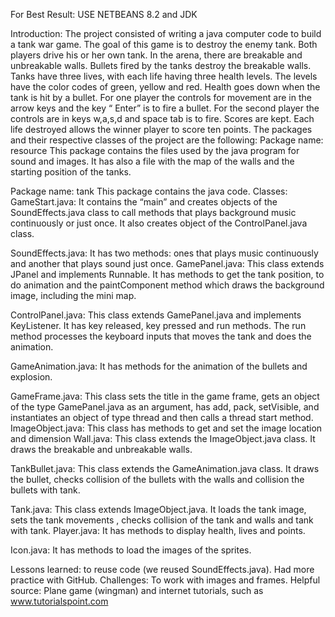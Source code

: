For Best Result: USE NETBEANS 8.2 and JDK 

Introduction: The project consisted of writing a java computer code to build a tank war game. The goal of this game is to destroy the enemy tank. Both players drive his or her own tank.  In the arena, there are breakable and unbreakable walls. Bullets fired by the tanks destroy the breakable walls. Tanks have three lives, with each life having three health levels. The levels have the color codes of green, yellow and red. Health goes down when the tank is hit by a bullet.  For one player the controls for movement are in the arrow keys and the key “ Enter” is to fire a bullet. For the second player the controls are in keys w,a,s,d and space tab is to fire.  Scores are kept. Each life destroyed allows the winner player to score ten points. 
The packages and their respective classes of the project are the following:
Package name: resource
This package contains the files used by the java program for sound and images. It has also a file with the map of the walls and the starting position of the tanks. 

Package name: tank
This package contains the java code.
Classes:
GameStart.java:  It contains the “main” and creates objects of the SoundEffects.java class to call methods that plays background music continuously or just once. It also creates object of the ControlPanel.java class.

SoundEffects.java: It has two methods: ones that plays music continuously and another that plays sound just once.
GamePanel.java:  This class extends JPanel and implements Runnable. It has methods to get the tank position, to do animation and the paintComponent method which draws the background image, including the mini map. 

ControlPanel.java:  This class extends GamePanel.java and implements KeyListener. It has key released, key pressed and run methods. The run method processes the keyboard inputs that moves the tank and does the animation. 

GameAnimation.java: It has methods for the animation of the bullets and explosion. 

GameFrame.java: This class sets the title in the game frame,  gets an object of the type GamePanel.java as an argument, has add, pack, setVisible, and  instantiates an object of type thread  and then calls a thread start method. 
ImageObject.java: This class has methods to get and set the image location and dimension
Wall.java: This class extends the ImageObject.java class. It draws the breakable and unbreakable walls. 

TankBullet.java: This class extends the GameAnimation.java class. It draws the bullet, checks collision of the bullets with the walls and collision the bullets with tank. 

Tank.java:  This class extends ImageObject.java. It loads the tank image, sets the tank movements , checks collision of the tank and walls and tank with tank. 
Player.java:  It has methods to display health, lives and points. 

Icon.java: It has methods to load the images of the sprites. 

Lessons learned: to reuse code (we reused SoundEffects.java). Had more practice with GitHub.
Challenges:  To work with images and frames.
Helpful source: Plane game (wingman) and internet tutorials, such as www.tutorialspoint.com

